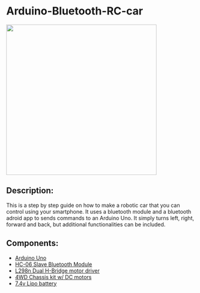 # Arduino-Bluetooth-RC-car
<img src="https://github.com/momonarie22/Arduino-Bluetooth-RC-car/blob/master/images/20170513_223727.jpg" width="400">

## Description:
This is a step by step guide on how to make a robotic car that you can control using your smartphone. It uses a bluetooth module and a bluetooth adroid app to sends commands to an Arduino Uno. It simply turns left, right, forward and back, but additional functionalities can be included. 

## Components: 
* [Arduino Uno](https://www.amazon.com/Arduino-Uno-R3-Microcontroller-A000066/dp/B008GRTSV6/ref=sr_1_3?ie=UTF8&qid=1494816130&sr=8-3&keywords=Arduino+uno)
* [HC-06 Slave Bluetooth Module](https://www.amazon.com/DSD-TECH-Wireless-Bluetooth-Transceiver/dp/B01FCQZ8VW/ref=sr_1_3?ie=UTF8&qid=1494816221&sr=8-3&keywords=HC-06)
* [L298n Dual H-Bridge motor driver](https://www.amazon.com/Qunqi-Controller-Module-Stepper-Arduino/dp/B014KMHSW6/ref=sr_1_1?ie=UTF8&qid=1494816274&sr=8-1&keywords=l298n)
* [4WD Chassis kit w/ DC motors](https://www.amazon.com/Makerfire-4-wheel-Chassis-Encoder-Arduino/dp/B00NAT3VF4/ref=sr_1_9?ie=UTF8&qid=1494816305&sr=8-9&keywords=robot+chassis)
* [7.4v Lipo battery](https://www.amazon.com/Floureon-5200mAh-Battery-Dean-Style-Connector/dp/B00HWQ1JAU/ref=sr_1_1?ie=UTF8&qid=1494816383&sr=8-1-spons&keywords=7.4v+lipo+battery&psc=1)
